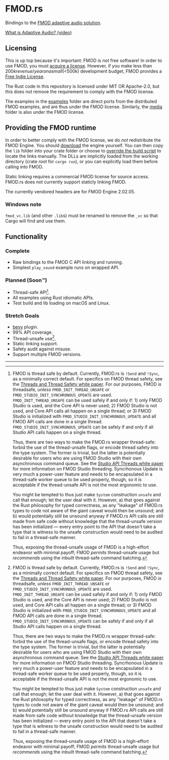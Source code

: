 # FMOD.rs

Bindings to the [FMOD adaptive audio solution](https://fmod.com/).

[What is Adaptive Audio? (video)](https://youtu.be/p-FLWabby4Y)

## Licensing

This is up top because it's important: FMOD is _not_ free software! In order to
use FMOD, you must [acquire a license](https://www.fmod.com/sales). However, if
you make less than $200k revenue/year on a small (<$500k) development budget,
FMOD provides a [Free Indie License](https://www.fmod.com/sales#indie-note).

The Rust code in this repository is licensed under MIT OR Apache-2.0, but this
does not remove the requirement to comply with the FMOD license.

The examples in the [examples](examples) folder are direct ports from the
distributed FMOD examples, and are thus under the FMOD license. Similarly,
the [media](media) folder is also under the FMOD license.

## Providing the FMOD runtime

In order to better comply with the FMOD license, we do _not_ redistribute the
FMOD Engine. You should [download](https://www.fmod.com/download#fmodengine)
the engine yourself. You can then copy the `lib` folder into your crate folder
or choose to [override the build script] to locate the links manually. The DLLs
are implicitly loaded from the working directory (crate root for `cargo run`),
or you can explicitly load them before calling into FMOD.

[override the build script]: https://doc.rust-lang.org/cargo/reference/build-scripts.html#overriding-build-scripts

Static linking requires a commercial FMOD license for source access.
FMOD.rs does not currently support staticly linking FMOD.

The currently vendored headers are for FMOD Engine 2.02.05.

### Windows note

`fmod_vc.lib` (and other `.lib`s) must be renamed to remove the `_vc` so that
Cargo will find and use them.

## Functionality

### Complete

- Raw bindings to the FMOD C API linking and running.
- Simplest `play_sound` example runs on wrapped API.

### Planned (Soon™)

- Thread-safe API[^1].
- All examples using Rust idiomatic APIs.
- Test build and lib loading on macOS and Linux.

### Stretch Goals

- [bevy](https://bevyengine.org/) plugin.
- 99% API coverage.
- Thread-unsafe use[^1].
- Static linking support.
- Safety audit against misuse.
- Support multiple FMOD versions.

-----

[^1]: FMOD is thread safe by default. Currently, FMOD.rs is `!Send` and `!Sync`,
as a minimally correct default. For specifics on FMOD thread safety, see the
[Threads and Thread Safety white paper]. For our purposes, FMOD _is_ threadsafe,
_unless_ `FMOD_INIT_THREAD_UNSAFE` or `FMOD_STUDIO_INIT_SYNCHRONOUS_UPDATE` are
used. `FMOD_INIT_THREAD_UNSAFE` can be used safely if and only if: 1) only FMOD
Studio is used, and the Core API is never used; 2) FMOD Studio is not used, and
Core API calls all happen on a single thread; or 3) FMOD Studio is initialized
with `FMOD_STUDIO_INIT_SYNCHRONOUS_UPDATE` and all FMOD API calls are done in a
single thread. `FMOD_STUDIO_INIT_SYNCHRONOUS_UPDATE` can be safely if and only
if all Studio API calls happen on a single thread.<p>Thus, there are two ways to
make the FMOD.rs wrapper thread-safe: forbid the use of the thread-unsafe flags,
or encode thread safety into the type system. The former is trivial, but the
latter is potentially desirable for users who are using FMOD Studio with their
own asynchronous command queue. See the [Studio API Threads white paper] for
more information on FMOD Studio threading. Syncrhonous Update is very much a
power-user feature and needs to be encapsulated in a thread-safe worker queue to
be used properly, though, so it is acceptable if the thread-unsafe API is not
the most ergonomic to use.<p>You might be tempted to thus just make `System`
construction `unsafe` and call that enough; let the user deal with it. However,
a) that goes against the Rust philosophy for typed correctness, as any "leakage"
of FMOD.rs types to code not aware of the giant caveat would then be unsound;
and b) would potentially still be unsound anyway if FMOD.rs API calls are still
made from safe code without knowledge that the thread-unsafe version has been
initialized — every entry point to the API that doesn't take a type that is
witness to the unsafe construction would need to be audited to fail in a
thread-safe manner.<p>Thus, exposing the thread-unsafe usage of FMOD is a
high-effort endeavor with minimal payoff; FMOD _permits_ thread-unsafe usage but
_recommends_ using the inbuilt thread-safe command batching.

[Studio API Threads white paper]: https://fmod.com/resources/documentation-api?version=2.02&page=white-papers-studio-threads.html
[Threads and Thread Safety white paper]: https://fmod.com/resources/documentation-api?version=2.02&page=white-papers-threads.html

